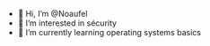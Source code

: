 - 👋 Hi, I’m @Noaufel
- 👀 I’m interested in sécurity
- 🌱 I’m currently learning operating systems basics

<!---
Noaufel/Noaufel is a ✨ special ✨ repository because its `README.md` (this file) appears on your GitHub profile.
You can click the Preview link to take a look at your changes.
--->
